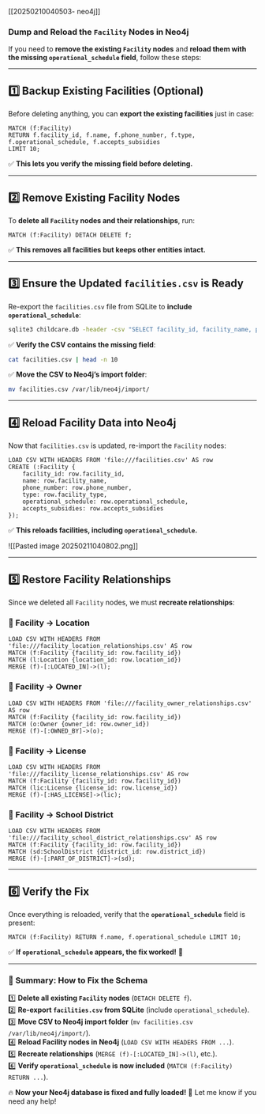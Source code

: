 [[20250210040503- neo4j]]


### **Dump and Reload the `Facility` Nodes in Neo4j**

If you need to **remove the existing `Facility` nodes** and **reload them with the missing `operational_schedule` field**, follow these steps:

---

## **1️⃣ Backup Existing Facilities (Optional)**

Before deleting anything, you can **export the existing facilities** just in case:

```cypher
MATCH (f:Facility) 
RETURN f.facility_id, f.name, f.phone_number, f.type, f.operational_schedule, f.accepts_subsidies
LIMIT 10;
```

✅ **This lets you verify the missing field before deleting.**

---

## **2️⃣ Remove Existing Facility Nodes**

To **delete all `Facility` nodes and their relationships**, run:

```cypher
MATCH (f:Facility) DETACH DELETE f;
```

✅ **This removes all facilities but keeps other entities intact.**

---

## **3️⃣ Ensure the Updated `facilities.csv` is Ready**

Re-export the `facilities.csv` file from SQLite to **include `operational_schedule`**:

```bash
sqlite3 childcare.db -header -csv "SELECT facility_id, facility_name, phone_number, facility_type, operational_schedule, accepts_subsidies FROM facilities;" > facilities.csv
```

✅ **Verify the CSV contains the missing field**:

```bash
cat facilities.csv | head -n 10
```

✅ **Move the CSV to Neo4j’s import folder**:

```bash
mv facilities.csv /var/lib/neo4j/import/
```

---

## **4️⃣ Reload Facility Data into Neo4j**

Now that `facilities.csv` is updated, re-import the `Facility` nodes:

```cypher
LOAD CSV WITH HEADERS FROM 'file:///facilities.csv' AS row
CREATE (:Facility {
    facility_id: row.facility_id, 
    name: row.facility_name, 
    phone_number: row.phone_number, 
    type: row.facility_type, 
    operational_schedule: row.operational_schedule, 
    accepts_subsidies: row.accepts_subsidies
});
```

✅ **This reloads facilities, including `operational_schedule`.**

![[Pasted image 20250211040802.png]]

---

## **5️⃣ Restore Facility Relationships**

Since we deleted all `Facility` nodes, we must **recreate relationships**:

### **🔗 Facility → Location**

```cypher
LOAD CSV WITH HEADERS FROM 'file:///facility_location_relationships.csv' AS row
MATCH (f:Facility {facility_id: row.facility_id})
MATCH (l:Location {location_id: row.location_id})
MERGE (f)-[:LOCATED_IN]->(l);
```

### **🔗 Facility → Owner**

```cypher
LOAD CSV WITH HEADERS FROM 'file:///facility_owner_relationships.csv' AS row
MATCH (f:Facility {facility_id: row.facility_id})
MATCH (o:Owner {owner_id: row.owner_id})
MERGE (f)-[:OWNED_BY]->(o);
```

### **🔗 Facility → License**

```cypher
LOAD CSV WITH HEADERS FROM 'file:///facility_license_relationships.csv' AS row
MATCH (f:Facility {facility_id: row.facility_id})
MATCH (lic:License {license_id: row.license_id})
MERGE (f)-[:HAS_LICENSE]->(lic);
```

### **🔗 Facility → School District**

```cypher
LOAD CSV WITH HEADERS FROM 'file:///facility_school_district_relationships.csv' AS row
MATCH (f:Facility {facility_id: row.facility_id})
MATCH (sd:SchoolDistrict {district_id: row.district_id})
MERGE (f)-[:PART_OF_DISTRICT]->(sd);
```

---

## **6️⃣ Verify the Fix**

Once everything is reloaded, verify that the **`operational_schedule`** field is present:

```cypher
MATCH (f:Facility) RETURN f.name, f.operational_schedule LIMIT 10;
```

✅ **If `operational_schedule` appears, the fix worked!** 🚀

---

### **🚀 Summary: How to Fix the Schema**

1️⃣ **Delete all existing `Facility` nodes** (`DETACH DELETE f`).  
2️⃣ **Re-export `facilities.csv` from SQLite** (include `operational_schedule`).  
3️⃣ **Move CSV to Neo4j import folder** (`mv facilities.csv /var/lib/neo4j/import/`).  
4️⃣ **Reload Facility nodes in Neo4j** (`LOAD CSV WITH HEADERS FROM ...`).  
5️⃣ **Recreate relationships** (`MERGE (f)-[:LOCATED_IN]->(l)`, etc.).  
6️⃣ **Verify `operational_schedule` is now included** (`MATCH (f:Facility) RETURN ...`).

🔥 **Now your Neo4j database is fixed and fully loaded!** 🚀 Let me know if you need any help!
